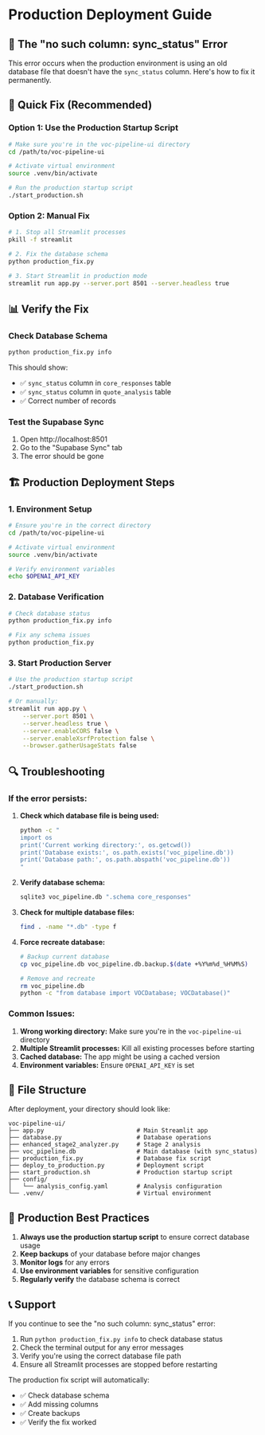 # Production Deployment Guide

## 🚨 The "no such column: sync_status" Error

This error occurs when the production environment is using an old database file that doesn't have the `sync_status` column. Here's how to fix it permanently.

## 🔧 Quick Fix (Recommended)

### Option 1: Use the Production Startup Script
```bash
# Make sure you're in the voc-pipeline-ui directory
cd /path/to/voc-pipeline-ui

# Activate virtual environment
source .venv/bin/activate

# Run the production startup script
./start_production.sh
```

### Option 2: Manual Fix
```bash
# 1. Stop all Streamlit processes
pkill -f streamlit

# 2. Fix the database schema
python production_fix.py

# 3. Start Streamlit in production mode
streamlit run app.py --server.port 8501 --server.headless true
```

## 📊 Verify the Fix

### Check Database Schema
```bash
python production_fix.py info
```

This should show:
- ✅ `sync_status` column in `core_responses` table
- ✅ `sync_status` column in `quote_analysis` table
- ✅ Correct number of records

### Test the Supabase Sync
1. Open http://localhost:8501
2. Go to the "Supabase Sync" tab
3. The error should be gone

## 🏗️ Production Deployment Steps

### 1. Environment Setup
```bash
# Ensure you're in the correct directory
cd /path/to/voc-pipeline-ui

# Activate virtual environment
source .venv/bin/activate

# Verify environment variables
echo $OPENAI_API_KEY
```

### 2. Database Verification
```bash
# Check database status
python production_fix.py info

# Fix any schema issues
python production_fix.py
```

### 3. Start Production Server
```bash
# Use the production startup script
./start_production.sh

# Or manually:
streamlit run app.py \
    --server.port 8501 \
    --server.headless true \
    --server.enableCORS false \
    --server.enableXsrfProtection false \
    --browser.gatherUsageStats false
```

## 🔍 Troubleshooting

### If the error persists:

1. **Check which database file is being used:**
   ```bash
   python -c "
   import os
   print('Current working directory:', os.getcwd())
   print('Database exists:', os.path.exists('voc_pipeline.db'))
   print('Database path:', os.path.abspath('voc_pipeline.db'))
   "
   ```

2. **Verify database schema:**
   ```bash
   sqlite3 voc_pipeline.db ".schema core_responses"
   ```

3. **Check for multiple database files:**
   ```bash
   find . -name "*.db" -type f
   ```

4. **Force recreate database:**
   ```bash
   # Backup current database
   cp voc_pipeline.db voc_pipeline.db.backup.$(date +%Y%m%d_%H%M%S)
   
   # Remove and recreate
   rm voc_pipeline.db
   python -c "from database import VOCDatabase; VOCDatabase()"
   ```

### Common Issues:

1. **Wrong working directory:** Make sure you're in the `voc-pipeline-ui` directory
2. **Multiple Streamlit processes:** Kill all existing processes before starting
3. **Cached database:** The app might be using a cached version
4. **Environment variables:** Ensure `OPENAI_API_KEY` is set

## 📁 File Structure

After deployment, your directory should look like:
```
voc-pipeline-ui/
├── app.py                          # Main Streamlit app
├── database.py                     # Database operations
├── enhanced_stage2_analyzer.py     # Stage 2 analysis
├── voc_pipeline.db                 # Main database (with sync_status)
├── production_fix.py               # Database fix script
├── deploy_to_production.py         # Deployment script
├── start_production.sh             # Production startup script
├── config/
│   └── analysis_config.yaml        # Analysis configuration
└── .venv/                          # Virtual environment
```

## 🚀 Production Best Practices

1. **Always use the production startup script** to ensure correct database usage
2. **Keep backups** of your database before major changes
3. **Monitor logs** for any errors
4. **Use environment variables** for sensitive configuration
5. **Regularly verify** the database schema is correct

## 📞 Support

If you continue to see the "no such column: sync_status" error:

1. Run `python production_fix.py info` to check database status
2. Check the terminal output for any error messages
3. Verify you're using the correct database file path
4. Ensure all Streamlit processes are stopped before restarting

The production fix script will automatically:
- ✅ Check database schema
- ✅ Add missing columns
- ✅ Create backups
- ✅ Verify the fix worked 